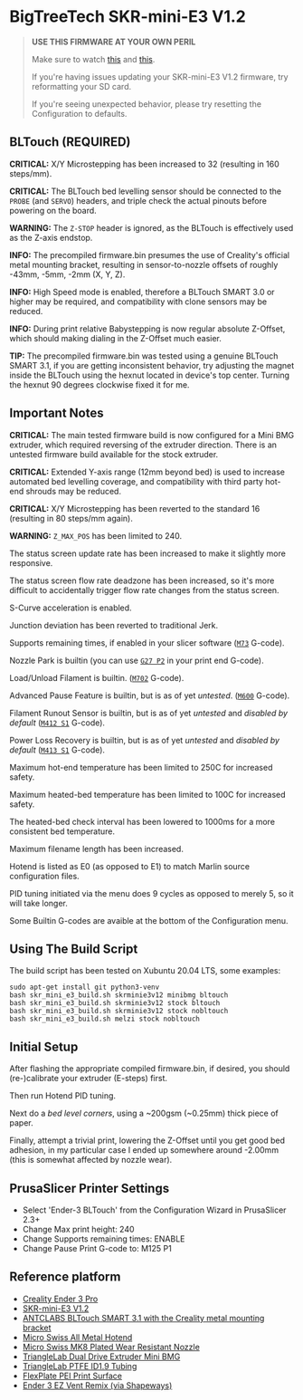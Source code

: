 # BigTreeTech SKR-mini-E3 V1.2

> **USE THIS FIRMWARE AT YOUR OWN PERIL**
>
> Make sure to watch
> [this](https://www.youtube.com/watch?v=VK_K6fp4BIk) and
> [this](https://www.youtube.com/watch?v=ckQ9UWlmdVA).
>
> If you're having issues updating your SKR-mini-E3 V1.2 firmware, try reformatting your SD card.
>
> If you're seeing unexpected behavior, please try resetting the Configuration to defaults.

## BLTouch (__REQUIRED__)

**CRITICAL:** X/Y Microstepping has been increased to 32 (resulting in 160 steps/mm).

**CRITICAL:** The BLTouch bed levelling sensor should be connected to the `PROBE` (and `SERVO`) headers,
and triple check the actual pinouts before powering on the board.

**WARNING:** The `Z-STOP` header is ignored, as the BLTouch is effectively used as the Z-axis endstop.

**INFO:** The precompiled firmware.bin presumes the use of Creality's official metal mounting bracket,
resulting in sensor-to-nozzle offsets of roughly -43mm, -5mm, -2mm (X, Y, Z).

**INFO:** High Speed mode is enabled, therefore a BLTouch SMART 3.0 or higher may be required, and
compatibility with clone sensors may be reduced.

**INFO:** During print relative Babystepping is now regular absolute Z-Offset, which should making
dialing in the Z-Offset much easier.

**TIP:** The precompiled firmware.bin was tested using a genuine BLTouch SMART 3.1, if you are
getting inconsistent behavior, try adjusting the magnet inside the BLTouch using the hexnut
located in device's top center. Turning the hexnut 90 degrees clockwise fixed it for me.

## Important Notes

**CRITICAL:** The main tested firmware build is now configured for a Mini BMG extruder,
which required reversing of the extruder direction.
There is an untested firmware build available for the stock extruder.

**CRITICAL:** Extended Y-axis range (12mm beyond bed) is used to increase automated bed levelling
coverage, and compatibility with third party hot-end shrouds may be reduced.

**CRITICAL:** X/Y Microstepping has been reverted to the standard 16 (resulting in 80 steps/mm again).

**WARNING:** `Z_MAX_POS` has been limited to 240.

The status screen update rate has been increased to make it slightly more responsive.

The status screen flow rate deadzone has been increased, so it's more difficult to
accidentally trigger flow rate changes from the status screen.

S-Curve acceleration is enabled.

Junction deviation has been reverted to traditional Jerk.

Supports remaining times, if enabled in your slicer software
([`M73`](http://marlinfw.org/docs/gcode/M073.html) G-code).

Nozzle Park is builtin
(you can use [`G27 P2`](http://marlinfw.org/docs/gcode/G027.html) in your print end G-code).

Load/Unload Filament is builtin.
([`M702`](http://marlinfw.org/docs/gcode/M702.html) G-code).

Advanced Pause Feature is builtin, but is as of yet _untested_.
([`M600`](http://marlinfw.org/docs/gcode/M600.html) G-code).

Filament Runout Sensor is builtin, but is as of yet _untested_ and _disabled by default_
([`M412 S1`](http://marlinfw.org/docs/gcode/M412.html) G-code).

Power Loss Recovery is builtin, but is as of yet _untested_ and _disabled by default_
([`M413 S1`](http://marlinfw.org/docs/gcode/M413.html) G-code).

Maximum hot-end temperature has been limited to 250C for increased safety.

Maximum heated-bed temperature has been limited to 100C for increased safety.

The heated-bed check interval has been lowered to 1000ms for a more consistent bed temperature.

Maximum filename length has been increased.

Hotend is listed as E0 (as opposed to E1) to match Marlin source configuration files.

PID tuning initiated via the menu does 9 cycles as opposed to merely 5, so it will take longer.

Some Builtin G-codes are avaible at the bottom of the Configuration menu.

## Using The Build Script

The build script has been tested on Xubuntu 20.04 LTS, some examples:

```
sudo apt-get install git python3-venv
bash skr_mini_e3_build.sh skrminie3v12 minibmg bltouch
bash skr_mini_e3_build.sh skrminie3v12 stock bltouch
bash skr_mini_e3_build.sh skrminie3v12 stock nobltouch 
bash skr_mini_e3_build.sh melzi stock nobltouch
```

## Initial Setup

After flashing the appropriate compiled firmware.bin, if desired, you should (re-)calibrate 
your extruder (E-steps) first.

Then run Hotend PID tuning.

Next do a _bed level corners_, using a ~200gsm (~0.25mm) thick piece of paper.

Finally, attempt a trivial print, lowering the Z-Offset until you get good
bed adhesion, in my particular case I ended up somewhere around -2.00mm
(this is somewhat affected by nozzle wear).

## PrusaSlicer Printer Settings

* Select 'Ender-3 BLTouch' from the Configuration Wizard in PrusaSlicer 2.3+
* Change Max print height: 240
* Change Supports remaining times: ENABLE
* Change Pause Print G-code to: M125 P1

## Reference platform

- [Creality Ender 3 Pro](https://www.creality.com/creality-ender-3-pro-3d-printer-p00251p1.html)
- [SKR-mini-E3 V1.2](https://github.com/bigtreetech/BIGTREETECH-SKR-mini-E3)
- [ANTCLABS BLTouch SMART 3.1 with the Creality metal mounting bracket](https://www.antclabs.com/bltouch-v3)
- [Micro Swiss All Metal Hotend](https://store.micro-swiss.com/products/all-metal-hotend-kit-for-cr-10)
- [Micro Swiss MK8 Plated Wear Resistant Nozzle](https://store.micro-swiss.com/collections/nozzles/products/mk8)
- [TriangleLab Dual Drive Extruder Mini BMG](https://nl.aliexpress.com/item/33029933418.html)
- [TriangleLab PTFE ID1.9 Tubing](https://nl.aliexpress.com/item/32948036538.html)
- [FlexPlate PEI Print Surface](https://primacreator.com/products/primacreator-flexplate-pei)
- [Ender 3 EZ Vent Remix (via Shapeways)](https://www.thingiverse.com/thing:3864519) 
